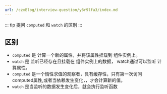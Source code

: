 ```yaml
---
url: /czxBlog/interview-question/y6r9lfa3/index.md
---
```

::: tip 提问
`computed` 和 `watch` 的区别
:::

## 区别

* `computed` 是 计算一个新的属性，并将该属性挂载到 组件实例上。
* `watch` 是 监听已经存在且挂载在 组件实例上的数据， watch通过可以监听 计算属性。
* `computed` 是一个惰性求值的观察者，具有缓存性，只有第一次访问 computed属性,或者当依赖发生变化，，才会计算新的值。
* `watch` 是当监听的数据发生变化后，就会执行监听函数
